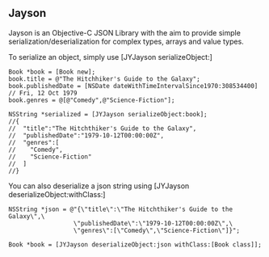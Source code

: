 Jayson
------

Jayson is an Objective-C JSON Library with the aim to provide simple serialization/deserialization 
for complex types, arrays and value types.

To serialize an object, simply use [JYJayson serializeObject:]

```objc
Book *book = [Book new];
book.title = @"The Hitchhiker's Guide to the Galaxy";
book.publishedDate = [NSDate dateWithTimeIntervalSince1970:308534400] // Fri, 12 Oct 1979
book.genres = @[@"Comedy",@"Science-Fiction"];

NSString *serialized = [JYJayson serializeObject:book];
//{
//  "title":"The Hitchthiker's Guide to the Galaxy",
//  "publishedDate":"1979-10-12T00:00:00Z",
//  "genres":[
//    "Comedy",
//    "Science-Fiction"
//  ]
//}
```

You can also deserialize a json string using [JYJayson deserializeObject:withClass:]

```objc
NSString *json = @"{\"title\":\"The Hitchthiker's Guide to the Galaxy\",\
                  \"publishedDate\":\"1979-10-12T00:00:00Z\",\
                  \"genres\":[\"Comedy\",\"Science-Fiction\"]}";

Book *book = [JYJayson deserializeObject:json withClass:[Book class]];
```
